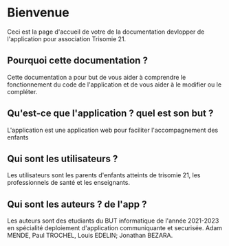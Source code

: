 # Bienvenue
Ceci est la page d'accueil de votre de la documentation devlopper de l'application pour association Trisomie 21.

## Pourquoi cette documentation ?
Cette documentation a pour but de vous aider à comprendre le fonctionnement du code de l'application et de vous aider à le modifier ou le compléter.

## Qu'est-ce que l'application ? quel est son but ?

L'application est une application web pour faciliter l'accompagnement des enfants 


## Qui sont les utilisateurs ?

Les utilisateurs sont les parents d'enfants atteints de trisomie 21, les professionnels de santé et les enseignants.

## Qui sont les auteurs ? de l'app ?

Les auteurs sont des etudiants du BUT informatique de l'année 2021-2023 en spécialité deploiement d'application communiquante et securisée.
Adam MENDE, Paul TROCHEL, Louis EDELIN; Jonathan BEZARA.




